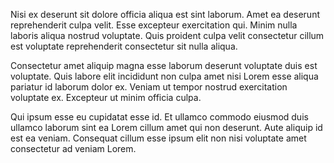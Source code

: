 Nisi ex deserunt sit dolore officia aliqua est sint laborum. Amet ea deserunt reprehenderit culpa velit. Esse excepteur exercitation qui. Minim nulla laboris aliqua nostrud voluptate. Quis proident culpa velit consectetur cillum est voluptate reprehenderit consectetur sit nulla aliqua.

Consectetur amet aliquip magna esse laborum deserunt voluptate duis est voluptate. Quis labore elit incididunt non culpa amet nisi Lorem esse aliqua pariatur id laborum dolor ex. Veniam ut tempor nostrud exercitation voluptate ex. Excepteur ut minim officia culpa.

Qui ipsum esse eu cupidatat esse id. Et ullamco commodo eiusmod duis ullamco laborum sint ea Lorem cillum amet qui non deserunt. Aute aliquip id est ea veniam. Consequat cillum esse ipsum elit non nisi voluptate amet consectetur ad veniam Lorem.
